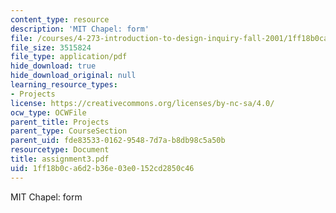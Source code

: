 ```yaml
---
content_type: resource
description: 'MIT Chapel: form'
file: /courses/4-273-introduction-to-design-inquiry-fall-2001/1ff18b0ca6d2b36e03e0152cd2850c46_assignment3.pdf
file_size: 3515824
file_type: application/pdf
hide_download: true
hide_download_original: null
learning_resource_types:
- Projects
license: https://creativecommons.org/licenses/by-nc-sa/4.0/
ocw_type: OCWFile
parent_title: Projects
parent_type: CourseSection
parent_uid: fde83533-0162-9548-7d7a-b8db98c5a50b
resourcetype: Document
title: assignment3.pdf
uid: 1ff18b0c-a6d2-b36e-03e0-152cd2850c46
---
```

MIT Chapel: form